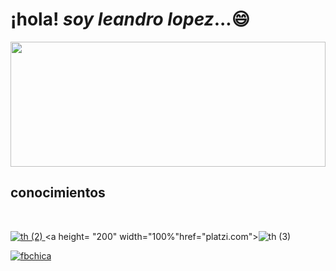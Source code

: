 # ¡hola! *soy leandro lopez*...😄
<img src="https://user-images.githubusercontent.com/102327675/173434402-667c09a5-ed4a-45e7-ae2f-968649029715.jpeg" height= "200" width="100%"/>
<br> <h2 aling="center">conocimientos</h2> <br>

<a href="https://www.youtube.com/watch?v=rr2H086z16s&list=PLPl81lqbj-4LKo66cEts5yC_AjOvqKptm&ab_channel=Bluuweb">![th (2)](https://user-images.githubusercontent.com/102327675/173830413-f8d5f74a-bb18-451a-993d-8a499649c650.jpeg)
</a>
<a height= "200" width="100%"href="platzi.com">![th (3)](https://user-images.githubusercontent.com/102327675/173833782-6aa10c92-f349-4a6f-8934-2c6d20a2731c.jpeg)
</a>

[![fbchica](https://user-images.githubusercontent.com/102327675/173827370-a93d0d92-f55c-4868-87a0-a3f9a79bc22a.jpeg)
](https://www.facebook.com/leandro.lopez.a)
<!--
**leandrolope/leandrolope** is a ✨ _special_ ✨ repository because its `README.md` (this file) appears on your GitHub profile.!

Here are some ideas to get you started:

- 🔭 I’m currently working on ...
- 🌱 I’m currently learning ...
- 👯 I’m looking to collaborate on ...
- 🤔 I’m looking for help with ...
- 💬 Ask me about ...
- 📫 How to reach me: ...
- 😄 Pronouns: ...
- ⚡ Fun fact: ...
-->
